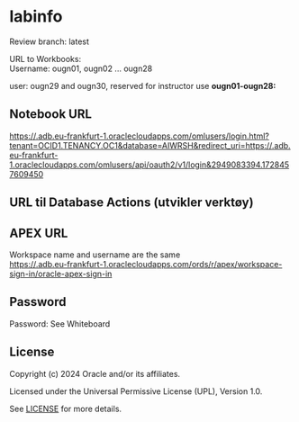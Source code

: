 # labinfo

Review branch: latest

URL to Workbooks:   
Username: ougn01, ougn02 ... ougn28  

user: ougn29 and ougn30, reserved for instructor use
**ougn01-ougn28:**  
## Notebook URL  
    
[https://.adb.eu-frankfurt-1.oraclecloudapps.com/omlusers/login.html?tenant=OCID1.TENANCY.OC1&database=AIWRSH&redirect_uri=https://.adb.eu-frankfurt-1.oraclecloudapps.com/omlusers/api/oauth2/v1/login&2949083394.1728457609450](https://.adb.eu-frankfurt-1.oraclecloudapps.com/omlusers/login.html?tenant=OCID1.TENANCY.OC1&database=AIWRSH&redirect_uri=https://.adb.eu-frankfurt-1.oraclecloudapps.com/omlusers/api/oauth2/v1/login&2949083394.1728457609450) 

## URL til Database Actions (utvikler verktøy)
[](https://.adb.eu-frankfurt-1.oraclecloudapps.com/ords/sql-developer?)

## APEX URL  
Workspace name and username are the same  
[https://.adb.eu-frankfurt-1.oraclecloudapps.com/ords/r/apex/workspace-sign-in/oracle-apex-sign-in](https://.adb.eu-frankfurt-1.oraclecloudapps.com/ords/r/apex/workspace-sign-in/oracle-apex-sign-in)  

## Password
Password: See Whiteboard

## License

Copyright (c) 2024 Oracle and/or its affiliates.

Licensed under the Universal Permissive License (UPL), Version 1.0.

See [LICENSE](https://github.com/oracle-devrel/technology-engineering/blob/main/LICENSE) for more details.

